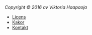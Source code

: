 _Copyright &copy; 2016 av Viktoria Haapaoja_

* [Licens](license)
* [Kakor](cookies)
* [Kontakt](contact)
